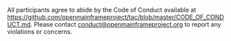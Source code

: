 All	participants agree to abide by the Code of Conduct available at https://github.com/openmainframeproject/tac/blob/master/CODE_OF_CONDUCT.md. Please contact conduct@openmainframeproject.org to report any violations or concerns.